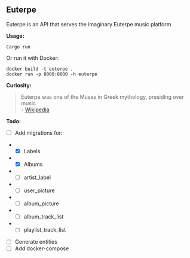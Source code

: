 ## Euterpe

Euterpe is an API that serves the imaginary Euterpe music platform.

**Usage:**

```
Cargo run
```

Or run it with Docker:

```
docker build -t euterpe .
docker run -p 8000:8000 -h euterpe
```

**Curiosity:**

> Euterpe was one of the Muses in Greek mythology, presiding over music.</br> - [Wikipedia](https://en.wikipedia.org/wiki/Euterpe)

**Todo:** </br>

- [ ] Add migrations for:
- - [x] Labels
- - [x] Albums
- - [ ] artist_label
- - [ ] user_picture
- - [ ] album_picture
- - [ ] album_track_list
- - [ ] playlist_track_list
        <br>

- [ ] Generate entities
- [ ] Add docker-compose
